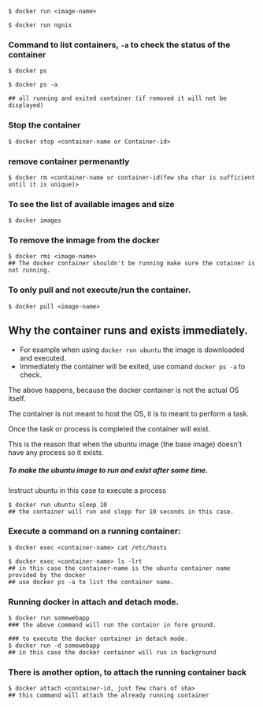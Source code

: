 
```
$ docker run <image-name>

$ docker run ngnix
```

### Command to list containers, `-a` to check the status of the container
```
$ docker ps

$ docker ps -a

## all running and exited container (if removed it will not be displayed)
```

### Stop the container
```
$ docker stop <container-name or Container-id>
```

### remove container permenantly
```
$ docker rm <container-name or container-id(few sha char is sufficient until it is unique)>
```

### To see the list of available images and size
```
$ docker images
```

### To remove the inmage from the docker
```
$ docker rmi <image-name>
## The docker container shouldn't be running make sure the cotainer is not running.
```

### To only pull and not execute/run the container.
```
$ docker pull <image-name>
```

## Why the container runs and exists immediately.
 - For example when using `docker run ubuntu` the image is downloaded and executed.
 - Immediately the container will be exited, use comand `docker ps -a` to check.

The above happens, because the docker container is not the actual OS itself.

The container is not meant to host the OS, it is to meant to perform a task.

Once the task or process is completed the container will exist.

This is the reason that when the ubuntu image (the base image) doesn't have any process so it exists.

##### To make the ubuntu image to run and exist after some time.

Instruct ubuntu in this case to execute a process
```
$ docker run ubuntu sleep 10
## the container will run and slepp for 10 seconds in this case.
```

### Execute a command on a running container:
```
$ docker exec <container-name> cat /etc/hosts

$ docker exec <container-name> ls -lrt
## in this case the container-name is the ubuntu container name provided by the docker 
## use docker ps -a to list the container name.
```

### Running docker in attach and detach mode.
```
$ docker run somewebapp
### the above command will run the containr in fore ground.

### to execute the docker container in detach mode.
$ docker run -d somewebapp
## in this case the docker container will run in background
```

### There is another option, to attach the running container back
```
$ docker attach <container-id, just few chars of sha>
## this command will attach the already running container 
```



